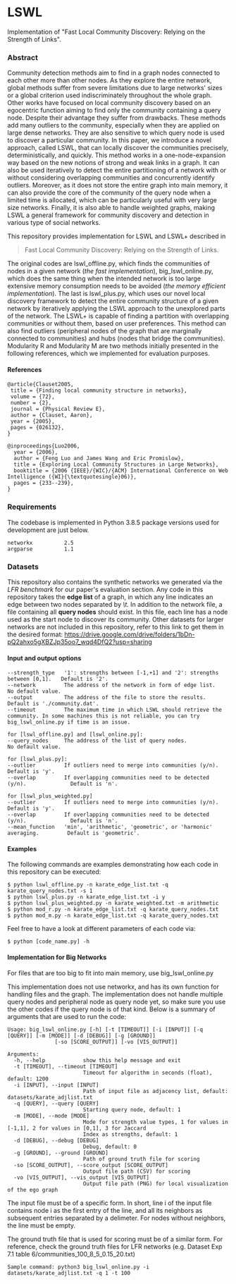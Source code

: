 # LSWL
Implementation of "Fast Local Community Discovery: Relying on the Strength of Links".

### Abstract
Community detection methods aim to find in a graph nodes connected to each other more than other nodes. As they explore the entire network, global methods suffer from severe limitations due to large networks' sizes or a global criterion used indiscriminately throughout the whole graph. Other works have focused on local community discovery based on an egocentric function aiming to find only the community containing a query node. Despite their advantage they suffer from drawbacks. These methods add many outliers to the community, especially when they are applied on large dense networks. They are also sensitive to which query node is used to discover a particular community. In this paper, we introduce a novel approach, called LSWL, that can locally discover the communities precisely, deterministically, and quickly. This method works in a one-node-expansion way based on the new notions of strong and weak links in a graph. It can also be used iteratively to detect the entire partitioning of a network with or without considering overlapping communities and concurrently identify outliers. Moreover, as it does not store the entire graph into main memory, it can also provide the core of the community of the query node when a limited time is allocated, which can be particularly useful with very large size networks. Finally, it is also able to handle weighted graphs, making LSWL a general framework for community discovery and  detection in various type of social networks. 


This repository provides implementation for LSWL and LSWL+ described in
> Fast Local Community Discovery: Relying on the Strength of Links.

The original codes are lswl_offline.py, which finds the communities of nodes in a given network (*the fast implementation*), big_lswl_online.py, which does the same thing when the intended network is too large extensive memory consumption needs to be avoided (*the memory efficient implementation*). The last is lswl_plus.py, which uses our novel local discovery framework to detect the entire community structure of a given network by iteratively applying the LSWL approach to the unexplored parts of the network. The LSWL+ is capable of finding a partition with overlapping communities or without them, based on user preferences. This method can also find outliers (peripheral nodes of the graph that are marginally connected to communities) and hubs (nodes that bridge the communities). Modularity R and Modularity M are two methods initially presented in the following references, which we implemented for evaluation purposes.


#### References
	@article{Clauset2005,
	 title = {Finding local community structure in networks},
	 volume = {72},
	 number = {2},
	 journal = {Physical Review E},
	 author = {Clauset, Aaron},
	 year = {2005},
	 pages = {026132},
	}

	@inproceedings{Luo2006,
	  year = {2006},
	  author = {Feng Luo and James Wang and Eric Promislow},
	  title = {Exploring Local Community Structures in Large Networks},
	  booktitle = {2006 {IEEE}/{WIC}/{ACM} International Conference on Web Intelligence ({WI}{\textquotesingle}06)},
	  pages = {233--239},
	}

### Requirements
The codebase is implemented in Python 3.8.5 package versions used for development are just below.
```
networkx          2.5
argparse          1.1
```

### Datasets

This repository also contains the synthetic networks we generated via the *LFR benchmark* for our paper's evaluation section. Any code in this repository takes the **edge list** of a graph, in which any line indicates an edge between two nodes separated by *\t*. In addition to the network file, a file containing all **query nodes** should exist. In this file, each line has a node used as the start node to discover its community. Other datasets for larger networks are not included in this repository, refer to this link to get them in the desired format: https://drive.google.com/drive/folders/1bDn-pQ2ahxo5gXBZJp35oo7_wqd4DfQ2?usp=sharing

#### Input and output options
```
--strength_type   '1': strengths between [-1,+1] and '2': strengths between [0,1].   Default is '2'.
--network         The address of the network in form of edge list.                   No default value.
--output          The address of the file to store the results.                      Default is './community.dat'.
--timeout         The maximum time in which LSWL should retrieve the community. In some machines this is not reliable, you can try big_lswl_online.py if time is an issue.

for [lswl_offline.py] and [lswl_online.py]:
--query_nodes     The address of the list of query nodes.                            No default value.

for [lswl_plus.py]:
--outlier         If outliers need to merge into communities (y/n).                  Default is 'y'.
--overlap         If overlapping communities need to be detected (y/n).              Default is 'n'.

for [lswl_plus_weighted.py]
--outlier         If outliers need to merge into communities (y/n).                  Default is 'y'.
--overlap         If overlapping communities need to be detected (y/n).              Default is 'n'.
--mean_function	  'min', 'arithmetic', 'geometric', or 'harmonic' averaging.         Default is 'geometric'.
```

#### Examples

The following commands are examples demonstrating how each code in this repository can be executed:
```
$ python lswl_offline.py -n karate_edge_list.txt -q karate_query_nodes.txt -s 1
$ python lswl_plus.py -n karate_edge_list.txt -i y
$ python lswl_plus_weighted.py -n karate_weighted.txt -m arithmetic
$ python mod_r.py -n karate_edge_list.txt -q karate_query_nodes.txt
$ python mod_m.py -n karate_edge_list.txt -q karate_query_nodes.txt
```

Feel free to have a look at different parameters of each code via:
```
$ python [code_name.py] -h
```

#### Implementation for Big Networks
For files that are too big to fit into main memory, use big_lswl_online.py

This implementation does not use networkx, and has its own function for handling files and the graph. The implementation does not handle multiple query nodes and peripheral node as query node yet, so make sure you use the other codes if the query node is of that kind.
Below is a summary of arguments that are used to run the code:



```
Usage: big_lswl_online.py [-h] [-t [TIMEOUT]] [-i [INPUT]] [-q [QUERY]] [-m [MODE]] [-d [DEBUG]] [-g [GROUND]]
               [-so [SCORE_OUTPUT]] [-vo [VIS_OUTPUT]]

Arguments:
  -h, --help            show this help message and exit
  -t [TIMEOUT], --timeout [TIMEOUT]
                        Timeout for algorithm in seconds (float), default: 1200
  -i [INPUT], --input [INPUT]
                        Path of input file as adjacency list, default: datasets/karate_adjlist.txt
  -q [QUERY], --query [QUERY]
                        Starting query node, default: 1
  -m [MODE], --mode [MODE]
                        Mode for strength value types, 1 for values in [-1,1], 2 for values in [0,1], 3 for Jaccard
                        Index as strengths, default: 1
  -d [DEBUG], --debug [DEBUG]
                        Debug, default: 0
  -g [GROUND], --ground [GROUND]
                        Path of ground truth file for scoring
  -so [SCORE_OUTPUT], --score_output [SCORE_OUTPUT]
                        Output file path (CSV) for scoring
  -vo [VIS_OUTPUT], --vis_output [VIS_OUTPUT]
                        Output file path (PNG) for local visualization of the ego graph
```

The input file must be of a specific form. In short, line i of the input file contains node i as the first entry of the line, and all its neighbors as subsequent entries separated by a delimeter. For nodes without neighbors, the line must be empty.

The ground truth file that is used for scoring must be of a similar form. For reference, check the ground truth files for LFR networks (e.g. Dataset Exp 7.1 table 6/communities_100_8_5_0.15_20.txt)

```
Sample command: python3 big_lswl_online.py -i datasets/karate_adjlist.txt -q 1 -t 100
```







